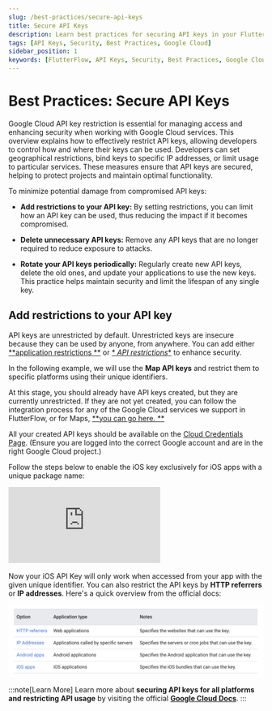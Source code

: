 ```yaml
---
slug: /best-practices/secure-api-keys
title: Secure API Keys
description: Learn best practices for securing API keys in your FlutterFlow app, including key restrictions, geographical restrictions, IP address binding, and service-specific limitations.
tags: [API Keys, Security, Best Practices, Google Cloud]
sidebar_position: 1
keywords: [FlutterFlow, API Keys, Security, Best Practices, Google Cloud]
---
```


# Best Practices: Secure API Keys

Google Cloud API key restriction is essential for managing access and enhancing security when
working with Google Cloud services. This overview explains how to effectively restrict API keys,
allowing developers to control how and where their keys can be used. Developers can set geographical
restrictions, bind keys to specific IP addresses, or limit usage to particular services. These
measures ensure that API keys are secured, helping to protect projects and maintain optimal
functionality.

To minimize potential damage from compromised API keys:

- **Add restrictions to your API key:** By setting restrictions, you can limit how an API key can be
  used, thus reducing the impact if it becomes compromised.

- **Delete unnecessary API keys:** Remove any API keys that are no longer required to reduce
  exposure to attacks.

- **Rotate your API keys periodically:** Regularly create new API keys, delete the old ones, and
  update your applications to use the new keys. This practice helps maintain security and limit the
  lifespan of any single key.

## Add restrictions to your API key

API keys are unrestricted by default. Unrestricted keys are insecure because they can be used by
anyone, from anywhere. You can add either [**application restrictions
**](https://cloud.google.com/docs/authentication/api-keys?#adding-application-restrictions) or [*
*API restrictions**](https://cloud.google.com/docs/authentication/api-keys?#api_key_restrictions) to
enhance
security.

In the following example, we will use the **Map API keys** and restrict them to specific platforms
using
their unique identifiers.

At this stage, you should already have API keys created, but they are currently unrestricted. If
they are not yet created, you can follow the integration process for any of the Google Cloud
services we support in FlutterFlow, or for Maps, [**you can go here.
**](../maps/google-maps/generate-maps-keys)

All your created API keys should be available on
the [Cloud Credentials Page](https://console.cloud.google.com/apis/credentials). (Ensure you are
logged into the correct Google account and are in the right Google Cloud project.)

Follow the steps below to enable the iOS key exclusively for iOS apps with a unique package name:

<div style={{
    position: 'relative',
    paddingBottom: 'calc(56.67989417989418% + 41px)', // Keeps the aspect ratio and additional padding
    height: 0,
    width: '100%'
}}>
    <iframe 
        src="https://demo.arcade.software/givOcppDSZHXzWJDloWj?embed&show_copy_link=true"
        title="Restrict API Keys"
        style={{
            position: 'absolute',
            top: 0,
            left: 0,
            width: '100%',
            height: '100%',
            colorScheme: 'light'
        }}
        frameborder="0"
        loading="lazy"
        webkitAllowFullScreen
        mozAllowFullScreen
        allowFullScreen
        allow="clipboard-write">
    </iframe>
</div>

Now your iOS API Key will only work when accessed from your app with the given unique identifier.
You can also restrict the API keys by **HTTP referrers** or **IP addresses**. Here's a quick
overview from the official docs:

![app-restriction.png](app-restriction.png)

:::note[Learn More]
Learn more about **securing API keys for all platforms and restricting API usage** by visiting
the official [**Google Cloud Docs**](https://cloud.google.com/docs/authentication/api-keys?#securing).
:::
